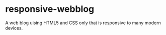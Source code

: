 # responsive-webblog
A web blog uising HTML5 and CSS only that is responsive to many modern devices.
